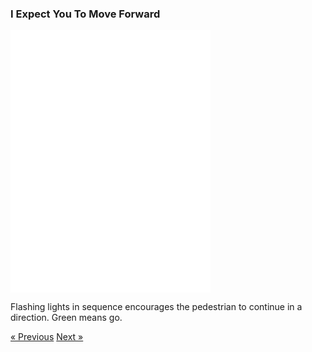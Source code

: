 ### I Expect You To Move Forward

<div class="text-center">
  <iframe src="./move-forward.html" style="width: 320px; height: 420px; border: 0px" align="center"></iframe>
  <p class="lead">
    Flashing lights in sequence encourages the pedestrian to continue in a direction. Green means go.
  </p>
  <a class="btn btn-primary btn-lg" tabindex="-1" role="button"  href="/scenario/not-alone">&laquo; Previous</a>
  <a class="btn btn-primary btn-lg" tabindex="-1" role="button"  href="/scenario/no-sneaking">Next &raquo;</a>
</div>
